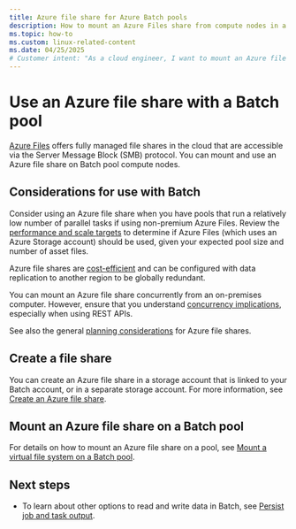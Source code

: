 ```yaml
---
title: Azure file share for Azure Batch pools
description: How to mount an Azure Files share from compute nodes in a Linux or Windows pool in Azure Batch.
ms.topic: how-to
ms.custom: linux-related-content
ms.date: 04/25/2025
# Customer intent: "As a cloud engineer, I want to mount an Azure file share to my Batch pool, so that I can efficiently manage and access files used by compute nodes during processing tasks."
---
```


# Use an Azure file share with a Batch pool

[Azure Files](../storage/files/storage-files-introduction.md) offers fully managed file shares in the cloud that are accessible via the Server Message Block (SMB) protocol. You can mount and use an Azure file share on Batch pool compute nodes.

## Considerations for use with Batch

Consider using an Azure file share when you have pools that run a relatively low number of parallel tasks if using non-premium Azure Files. Review the [performance and scale targets](../storage/files/storage-files-scale-targets.md) to determine if Azure Files (which uses an Azure Storage account) should be used, given your expected pool size and number of asset files.

Azure file shares are [cost-efficient](https://azure.microsoft.com/pricing/details/storage/files/) and can be configured with data replication to another region to be globally redundant.

You can mount an Azure file share concurrently from an on-premises computer. However, ensure that you understand [concurrency implications](../storage/blobs/concurrency-manage.md), especially when using REST APIs.

See also the general [planning considerations](../storage/files/storage-files-planning.md) for Azure file shares.

## Create a file share

You can create an Azure file share in a storage account that is linked to your Batch account, or in a separate storage account. For more information, see [Create an Azure file share](../storage/files/storage-how-to-create-file-share.md).

## Mount an Azure file share on a Batch pool

For details on how to mount an Azure file share on a pool, see [Mount a virtual file system on a Batch pool](virtual-file-mount.md).

## Next steps

- To learn about other options to read and write data in Batch, see [Persist job and task output](batch-task-output.md).
